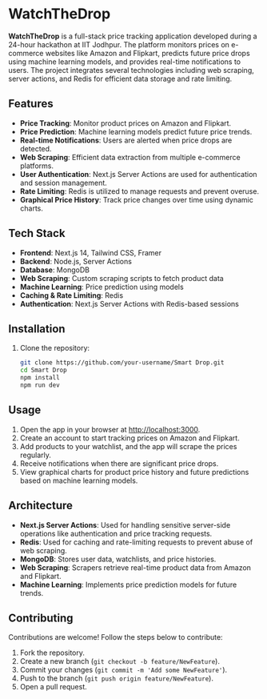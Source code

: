 # WatchTheDrop

**WatchTheDrop** is a full-stack price tracking application developed during a 24-hour hackathon at IIT Jodhpur. The platform monitors prices on e-commerce websites like Amazon and Flipkart, predicts future price drops using machine learning models, and provides real-time notifications to users. The project integrates several technologies including web scraping, server actions, and Redis for efficient data storage and rate limiting.

## Features

- **Price Tracking**: Monitor product prices on Amazon and Flipkart.
- **Price Prediction**: Machine learning models predict future price trends.
- **Real-time Notifications**: Users are alerted when price drops are detected.
- **Web Scraping**: Efficient data extraction from multiple e-commerce platforms.
- **User Authentication**: Next.js Server Actions are used for authentication and session management.
- **Rate Limiting**: Redis is utilized to manage requests and prevent overuse.
- **Graphical Price History**: Track price changes over time using dynamic charts.

## Tech Stack

- **Frontend**: Next.js 14, Tailwind CSS, Framer
- **Backend**: Node.js, Server Actions
- **Database**: MongoDB
- **Web Scraping**: Custom scraping scripts to fetch product data
- **Machine Learning**: Price prediction using models
- **Caching & Rate Limiting**: Redis
- **Authentication**: Next.js Server Actions with Redis-based sessions

## Installation

1. Clone the repository:

   ```bash
   git clone https://github.com/your-username/Smart Drop.git
   cd Smart Drop
   npm install
   npm run dev

## Usage

1. Open the app in your browser at [http://localhost:3000](http://localhost:3000).
2. Create an account to start tracking prices on Amazon and Flipkart.
3. Add products to your watchlist, and the app will scrape the prices regularly.
4. Receive notifications when there are significant price drops.
5. View graphical charts for product price history and future predictions based on machine learning models.

## Architecture

- **Next.js Server Actions**: Used for handling sensitive server-side operations like authentication and price tracking requests.
- **Redis**: Used for caching and rate-limiting requests to prevent abuse of web scraping.
- **MongoDB**: Stores user data, watchlists, and price histories.
- **Web Scraping**: Scrapers retrieve real-time product data from Amazon and Flipkart.
- **Machine Learning**: Implements price prediction models for future trends.

## Contributing

Contributions are welcome! Follow the steps below to contribute:

1. Fork the repository.
2. Create a new branch (`git checkout -b feature/NewFeature`).
3. Commit your changes (`git commit -m 'Add some NewFeature'`).
4. Push to the branch (`git push origin feature/NewFeature`).
5. Open a pull request.
   

